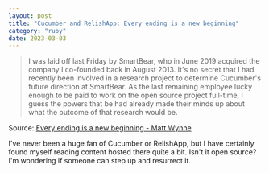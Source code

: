 ```yaml
---
layout: post
title: "Cucumber and RelishApp: Every ending is a new beginning"
category: "ruby"
date: 2023-03-03
---
```


>I was laid off last Friday by SmartBear, who in June 2019 acquired the company I co-founded back in August 2013. It's no secret that I had recently been involved in a research project to determine Cucumber's future direction at SmartBear. As the last remaining employee lucky enough to be paid to work on the open source project full-time, I guess the powers that be had already made their minds up about what the outcome of that research would be.


Source: [Every ending is a new beginning - Matt Wynne](https://mattwynne.net/new-beginning)

I've never been a huge fan of Cucumber or RelishApp, but I have certainly found myself reading content hosted there quite a bit.  Isn't it open source?  I'm wondering if someone can step up and resurrect it.
